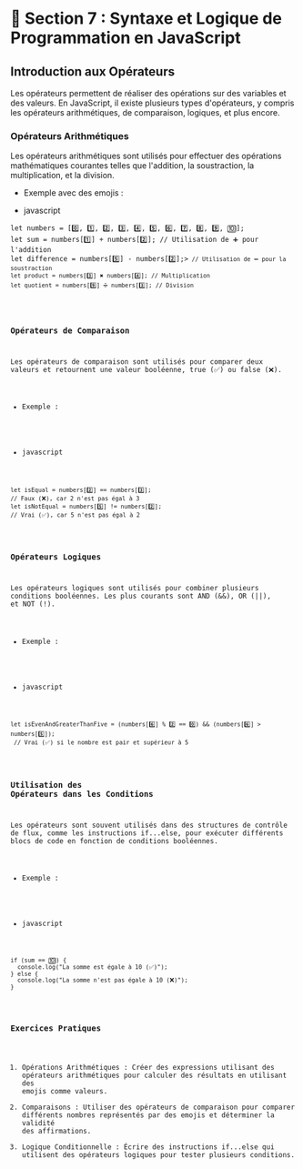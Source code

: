 # 📗 Section 7 : Syntaxe et Logique de Programmation en JavaScript
## Introduction aux Opérateurs
Les opérateurs permettent de réaliser des opérations sur des variables et des valeurs. En JavaScript, il existe plusieurs types d'opérateurs, y compris les opérateurs arithmétiques, de comparaison, logiques, et plus encore.

### Opérateurs Arithmétiques
Les opérateurs arithmétiques sont utilisés pour effectuer des opérations mathématiques courantes telles que l'addition, la soustraction, la multiplication, et la division.

- Exemple avec des emojis :
* javascript
<pre>
<code class="js-color">let numbers = [0️⃣, 1️⃣, 2️⃣, 3️⃣, 4️⃣, 5️⃣, 6️⃣, 7️⃣, 8️⃣, 9️⃣, 🔟];</code>
<code class="js-color">let sum = numbers[1️⃣] + numbers[2️⃣]; </code><code class="js-commit">// Utilisation de ➕ pour l'addition</code>
<code class="js-color">let difference = numbers[5️⃣] - numbers[2️⃣];><code class="js-commit"> // Utilisation de ➖ pour la soustraction</code>
<code class="js-color">let product = numbers[3️⃣] ✖️ numbers[4️⃣];</code><code class="js-commit"> // Multiplication</code>
<code class="js-color">let quotient = numbers[9️⃣] ➗ numbers[3️⃣];</code><code class="js-commit"> // Division</code>
</pre>

### Opérateurs de Comparaison
Les opérateurs de comparaison sont utilisés pour comparer deux valeurs et retournent une valeur booléenne, true (✅) ou false (❌).

- Exemple :
* javascript
<pre>
<code class="js-color">let isEqual = numbers[2️⃣] == numbers[3️⃣];</code> 
<code class="js-commit">// Faux (❌), car 2 n'est pas égal à 3</code>
<code class="js-color">let isNotEqual = numbers[5️⃣] != numbers[2️⃣]; </code>
<code class="js-commit">// Vrai (✅), car 5 n'est pas égal à 2</code>
</pre>
### Opérateurs Logiques
Les opérateurs logiques sont utilisés pour combiner plusieurs conditions booléennes. Les plus courants sont AND (&&), OR (||), et NOT (!).

- Exemple :
* javascript

<pre>
<code class="js-color">let isEvenAndGreaterThanFive = (numbers[6️⃣] % 2️⃣ == 0️⃣) && (numbers[6️⃣] > numbers[5️⃣]);</code>
<code class="js-commit"> // Vrai (✅) si le nombre est pair et supérieur à 5</code>
</pre>
### Utilisation des Opérateurs dans les Conditions
Les opérateurs sont souvent utilisés dans des structures de contrôle de flux, comme les instructions if...else, pour exécuter différents blocs de code en fonction de conditions booléennes.

- Exemple :
* javascript
<pre>
<code class="js-color">if (sum == 🔟) {</code>
<code class="js-color">  console.log("La somme est égale à 10 (✅)");</code>
<code class="js-color">} else {</code>
<code class="js-color">  console.log("La somme n'est pas égale à 10 (❌)");</code>
<code class="js-color">}</code>
</pre>

### Exercices Pratiques

1. Opérations Arithmétiques : Créer des expressions utilisant des opérateurs arithmétiques pour calculer des résultats en utilisant des emojis comme valeurs.
2. Comparaisons : Utiliser des opérateurs de comparaison pour comparer différents nombres représentés par des emojis et déterminer la validité des affirmations.
3. Logique Conditionnelle : Écrire des instructions if...else qui utilisent des opérateurs logiques pour tester plusieurs conditions.